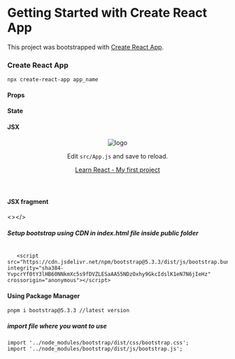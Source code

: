 # Getting Started with Create React App

This project was bootstrapped with [Create React App](https://github.com/facebook/create-react-app).

###  Create React App

```
npx create-react-app app_name

```

#### Props

#### State

#### JSX

<div className="App">
      <header className="App-header">
        <img src={logo} className="App-logo" alt="logo" />
        <p>
          Edit <code>src/App.js</code> and save to reload.
        </p>
        <a
          className="App-link"
          href="https://reactjs.org"
          target="_blank"
          rel="noopener noreferrer"
        >
          Learn React - My first project
        </a>
      </header>
    </div>

#### JSX fragment

<></>

##### Setup bootstrap using CDN in  index.html file inside public folder

```<link href="https://cdn.jsdelivr.net/npm/bootstrap@5.3.3/dist/css/bootstrap.min.css" rel="stylesheet" integrity="sha384-QWTKZyjpPEjISv5WaRU9OFeRpok6YctnYmDr5pNlyT2bRjXh0JMhjY6hW+ALEwIH" crossorigin="anonymous">
```
 
 ```
    <script src="https://cdn.jsdelivr.net/npm/bootstrap@5.3.3/dist/js/bootstrap.bundle.min.js" integrity="sha384-YvpcrYf0tY3lHB60NNkmXc5s9fDVZLESaAA55NDzOxhy9GkcIdslK1eN7N6jIeHz" crossorigin="anonymous"></script>
```

#### Using Package Manager

```
pnpm i bootstrap@5.3.3 //latest version
```

##### import file where you want to use
```
import '../node_modules/bootstrap/dist/css/bootstrap.css';
import '../node_modules/bootstrap/dist/js/bootstrap.js';
```